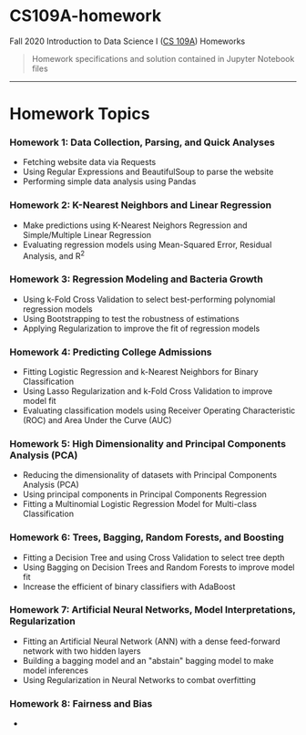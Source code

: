 # CS109A-homework
Fall 2020 Introduction to Data Science I ([CS 109A](https://harvard-iacs.github.io/2020-CS109A/)) Homeworks

> Homework specifications and solution contained in Jupyter Notebook files

----
# Homework Topics

### Homework 1: Data Collection, Parsing, and Quick Analyses

- Fetching website data via Requests
- Using Regular Expressions and BeautifulSoup to parse the website
- Performing simple data analysis using Pandas

### Homework 2: K-Nearest Neighbors and Linear Regression

- Make predictions using K-Nearest Neighors Regression and Simple/Multiple Linear Regression
- Evaluating regression models using Mean-Squared Error, Residual Analysis, and R<sup>2</sup>

### Homework 3: Regression Modeling and Bacteria Growth

- Using k-Fold Cross Validation to select best-performing polynomial regression models
- Using Bootstrapping to test the robustness of estimations
- Applying Regularization to improve the fit of regression models

### Homework 4: Predicting College Admissions

- Fitting Logistic Regression and k-Nearest Neighbors for Binary Classification
- Using Lasso Regularization and k-Fold Cross Validation to improve model fit
- Evaluating classification models using Receiver Operating Characteristic (ROC) and Area Under the Curve (AUC)

### Homework 5: High Dimensionality and Principal Components Analysis (PCA)

- Reducing the dimensionality of datasets with Principal Components Analysis (PCA)
- Using principal components in Principal Components Regression
- Fitting a Multinomial Logistic Regression Model for Multi-class Classification

### Homework 6: Trees, Bagging, Random Forests, and Boosting

- Fitting a Decision Tree and using Cross Validation to select tree depth
- Using Bagging on Decision Trees and Random Forests to improve model fit
- Increase the efficient of binary classifiers with AdaBoost

### Homework 7: Artificial Neural Networks, Model Interpretations, Regularization

- Fitting an Artificial Neural Network (ANN) with a dense feed-forward network with two hidden layers
- Building a bagging model and an "abstain" bagging model to make model inferences
- Using Regularization in Neural Networks to combat overfitting

### Homework 8: Fairness and Bias

-
